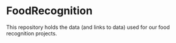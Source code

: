 # FoodRecognition
This repository holds the data (and links to data) used for our food recognition projects.
